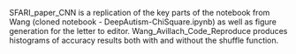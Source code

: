 SFARI_paper_CNN is a replication of the key parts of the notebook from Wang (cloned notebook - DeepAutism-ChiSquare.ipynb) as well as figure generation for the letter to editor.
Wang_Avillach_Code_Reproduce produces histograms of accuracy results both with and without the shuffle function.
